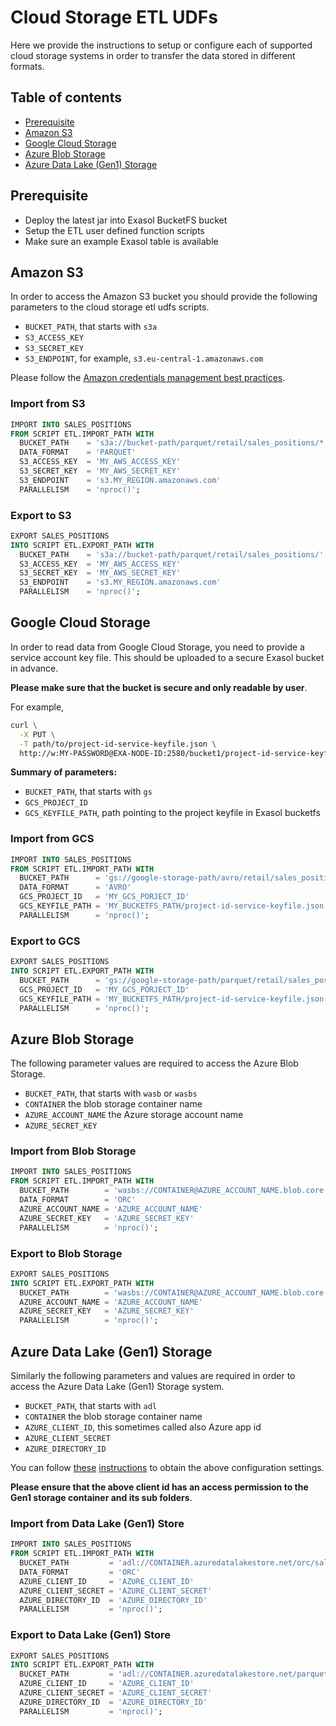 # Cloud Storage ETL UDFs

Here we provide the instructions to setup or configure each of supported cloud
storage systems in order to transfer the data stored in different formats.

## Table of contents

- [Prerequisite](#prerequisite)
- [Amazon S3](#amazon-s3)
- [Google Cloud Storage](#google-cloud-storage)
- [Azure Blob Storage](#azure-blob-storage)
- [Azure Data Lake (Gen1) Storage](#azure-blob-storage)

## Prerequisite

- Deploy the latest jar into Exasol BucketFS bucket
- Setup the ETL user defined function scripts
- Make sure an example Exasol table is available

## Amazon S3

In order to access the Amazon S3 bucket you should provide the following
parameters to the cloud storage etl udfs scripts.

- `BUCKET_PATH`, that starts with ``s3a``
- `S3_ACCESS_KEY`
- `S3_SECRET_KEY`
- `S3_ENDPOINT`, for example, ``s3.eu-central-1.amazonaws.com``

Please follow the [Amazon credentials management best
practices](https://docs.aws.amazon.com/general/latest/gr/aws-sec-cred-types.html).

### Import from S3

```sql
IMPORT INTO SALES_POSITIONS
FROM SCRIPT ETL.IMPORT_PATH WITH
  BUCKET_PATH    = 's3a://bucket-path/parquet/retail/sales_positions/*'
  DATA_FORMAT    = 'PARQUET'
  S3_ACCESS_KEY  = 'MY_AWS_ACCESS_KEY'
  S3_SECRET_KEY  = 'MY_AWS_SECRET_KEY'
  S3_ENDPOINT    = 's3.MY_REGION.amazonaws.com'
  PARALLELISM    = 'nproc()';
```

### Export to S3

```sql
EXPORT SALES_POSITIONS
INTO SCRIPT ETL.EXPORT_PATH WITH
  BUCKET_PATH    = 's3a://bucket-path/parquet/retail/sales_positions/'
  S3_ACCESS_KEY  = 'MY_AWS_ACCESS_KEY'
  S3_SECRET_KEY  = 'MY_AWS_SECRET_KEY'
  S3_ENDPOINT    = 's3.MY_REGION.amazonaws.com'
  PARALLELISM    = 'nproc()';
```

## Google Cloud Storage

In order to read data from Google Cloud Storage, you need to provide a service
account key file. This should be uploaded to a secure Exasol bucket in advance.

**Please make sure that the bucket is secure and only readable by user**.

For example,

```bash
curl \
  -X PUT \
  -T path/to/project-id-service-keyfile.json \
  http://w:MY-PASSWORD@EXA-NODE-ID:2580/bucket1/project-id-service-keyfile.json
```

**Summary of parameters:**

- `BUCKET_PATH`, that starts with ``gs``
- `GCS_PROJECT_ID`
- `GCS_KEYFILE_PATH`, path pointing to the project keyfile in Exasol bucketfs

### Import from GCS

```sql
IMPORT INTO SALES_POSITIONS
FROM SCRIPT ETL.IMPORT_PATH WITH
  BUCKET_PATH      = 'gs://google-storage-path/avro/retail/sales_positions/*'
  DATA_FORMAT      = 'AVRO'
  GCS_PROJECT_ID   = 'MY_GCS_PORJECT_ID'
  GCS_KEYFILE_PATH = 'MY_BUCKETFS_PATH/project-id-service-keyfile.json'
  PARALLELISM      = 'nproc()';
```

### Export to GCS

```sql
EXPORT SALES_POSITIONS
INTO SCRIPT ETL.EXPORT_PATH WITH
  BUCKET_PATH      = 'gs://google-storage-path/parquet/retail/sales_positions/'
  GCS_PROJECT_ID   = 'MY_GCS_PORJECT_ID'
  GCS_KEYFILE_PATH = 'MY_BUCKETFS_PATH/project-id-service-keyfile.json'
  PARALLELISM      = 'nproc()';
```

## Azure Blob Storage

The following parameter values are required to access the Azure Blob Storage.

- `BUCKET_PATH`, that starts with ``wasb`` or ``wasbs``
- `CONTAINER` the blob storage container name
- `AZURE_ACCOUNT_NAME` the Azure storage account name
- `AZURE_SECRET_KEY`

### Import from Blob Storage

```sql
IMPORT INTO SALES_POSITIONS
FROM SCRIPT ETL.IMPORT_PATH WITH
  BUCKET_PATH        = 'wasbs://CONTAINER@AZURE_ACCOUNT_NAME.blob.core.windows.net/orc/sales-positions/*'
  DATA_FORMAT        = 'ORC'
  AZURE_ACCOUNT_NAME = 'AZURE_ACCOUNT_NAME'
  AZURE_SECRET_KEY   = 'AZURE_SECRET_KEY'
  PARALLELISM        = 'nproc()';
```

### Export to Blob Storage

```sql
EXPORT SALES_POSITIONS
INTO SCRIPT ETL.EXPORT_PATH WITH
  BUCKET_PATH        = 'wasbs://CONTAINER@AZURE_ACCOUNT_NAME.blob.core.windows.net/parquet/sales-positions/'
  AZURE_ACCOUNT_NAME = 'AZURE_ACCOUNT_NAME'
  AZURE_SECRET_KEY   = 'AZURE_SECRET_KEY'
  PARALLELISM        = 'nproc()';
```

## Azure Data Lake (Gen1) Storage

Similarly the following parameters and values are required in order to access
the Azure Data Lake (Gen1) Storage system.

- `BUCKET_PATH`, that starts with ``adl``
- `CONTAINER` the blob storage container name
- `AZURE_CLIENT_ID`, this sometimes called also Azure app id
- `AZURE_CLIENT_SECRET`
- `AZURE_DIRECTORY_ID`

You can follow
[these](https://docs.microsoft.com/en-us/azure/data-lake-store/data-lake-store-service-to-service-authenticate-using-active-directory)
[instructions](https://docs.microsoft.com/en-us/azure/active-directory/develop/howto-create-service-principal-portal)
to obtain the above configuration settings.

**Please ensure that the above client id has an access permission to the Gen1
storage container and its sub folders**.

### Import from Data Lake (Gen1) Store

```sql
IMPORT INTO SALES_POSITIONS
FROM SCRIPT ETL.IMPORT_PATH WITH
  BUCKET_PATH         = 'adl://CONTAINER.azuredatalakestore.net/orc/sales_positions/*'
  DATA_FORMAT         = 'ORC'
  AZURE_CLIENT_ID     = 'AZURE_CLIENT_ID'
  AZURE_CLIENT_SECRET = 'AZURE_CLIENT_SECRET'
  AZURE_DIRECTORY_ID  = 'AZURE_DIRECTORY_ID'
  PARALLELISM         = 'nproc()';
```

### Export to Data Lake (Gen1) Store

```sql
EXPORT SALES_POSITIONS
INTO SCRIPT ETL.EXPORT_PATH WITH
  BUCKET_PATH         = 'adl://CONTAINER.azuredatalakestore.net/parquet/sales_positions/'
  AZURE_CLIENT_ID     = 'AZURE_CLIENT_ID'
  AZURE_CLIENT_SECRET = 'AZURE_CLIENT_SECRET'
  AZURE_DIRECTORY_ID  = 'AZURE_DIRECTORY_ID'
  PARALLELISM         = 'nproc()';
```
